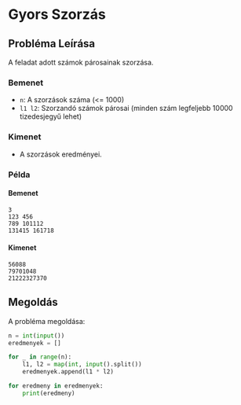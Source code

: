 # Gyors Szorzás

## Probléma Leírása

A feladat adott számok párosainak szorzása.

### Bemenet
- `n`: A szorzások száma (<= 1000)
- `l1 l2`: Szorzandó számok párosai (minden szám legfeljebb 10000 tizedesjegyű lehet)

### Kimenet
- A szorzások eredményei.

### Példa
#### Bemenet
```
3
123 456
789 101112
131415 161718
```

#### Kimenet
```
56088
79701048
21222327370
```

## Megoldás

A probléma megoldása:

```python
n = int(input())
eredmenyek = []

for _ in range(n):
    l1, l2 = map(int, input().split())
    eredmenyek.append(l1 * l2)

for eredmeny in eredmenyek:
    print(eredmeny)
```